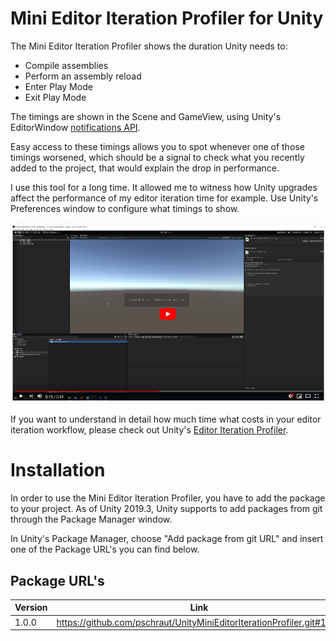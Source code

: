 # Mini Editor Iteration Profiler for Unity

The Mini Editor Iteration Profiler shows the duration Unity needs to:
* Compile assemblies
* Perform an assembly reload
* Enter Play Mode
* Exit Play Mode

The timings are shown in the Scene and GameView, using Unity's EditorWindow [notifications API](https://docs.unity3d.com/ScriptReference/EditorWindow.ShowNotification.html).

Easy access to these timings allows you to spot whenever one of those timings worsened, 
which should be a signal to check what you recently added to the project,  that would explain the drop in performance.

I use this tool for a long time. It allowed me to witness how Unity upgrades affect the performance of my editor iteration time for example. Use Unity's Preferences window to configure what timings to show.


[![](Documentation~/images/video.png)](https://youtu.be/s26H8AtMzUU "")

If you want to understand in detail how much time what costs in your editor iteration workflow, please check out Unity's [Editor Iteration Profiler](https://forum.unity.com/threads/introducing-the-editor-iteration-profiler.908390/).


# Installation

In order to use the Mini Editor Iteration Profiler, you have to add the package to your project. As of Unity 2019.3, Unity supports to add packages from git through the Package Manager window.

In Unity's Package Manager, choose "Add package from git URL" and insert one of the Package URL's you can find below.


## Package URL's

| Version  |     Link      |
|----------|---------------|
| 1.0.0 | https://github.com/pschraut/UnityMiniEditorIterationProfiler.git#1.0.0 |

